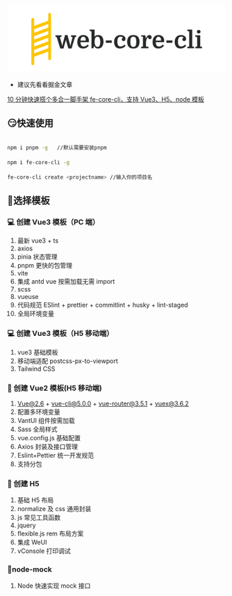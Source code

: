![fe-core-cli](./logo.png)

- 建议先看看掘金文章

[10 分钟快速搭个多合一脚手架 fe-core-cli，支持 Vue3、H5、node 模板](https://juejin.cn/post/7121268498956812324)

## 😏**快速使用**

```sh

npm i pnpm -g   //默认需要安装pnpm

npm i fe-core-cli -g

fe-core-cli create <projectname> //输入你的项目名

```

## 🔨**选择模板**

### 💻 创建 Vue3 模板（PC 端）

1. 最新 vue3 + ts
2. axios
3. pinia 状态管理
4. pnpm 更快的包管理
5. vite
6. 集成 antd vue 按需加载无需 import
7. scss
8. vueuse
9. 代码规范 ESlint + prettier + commitlint + husky + lint-staged
10. 全局环境变量

### 💻 创建 Vue3 模板（H5 移动端）

1. vue3 基础模板
2. 移动端适配 postcss-px-to-viewport
3. Tailwind CSS

### 📲 创建 Vue2 模板(H5 移动端)

1. Vue@2.6 + vue-cli@5.0.0 + vue-router@3.5.1 + vuex@3.6.2
2. 配置多环境变量
3. VantUI 组件按需加载
4. Sass 全局样式
5. vue.config.js 基础配置
6. Axios 封装及接口管理
7. Eslint+Pettier 统一开发规范
8. 支持分包

### 📝 创建 H5

1. 基础 H5 布局
2. normalize 及 css 通用封装
3. js 常见工具函数
4. jquery
5. flexible.js rem 布局方案
6. 集成 WeUI
7. vConsole 打印调试

### 💉node-mock

1. Node 快速实现 mock 接口
